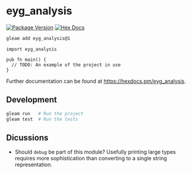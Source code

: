 # eyg_analysis

[![Package Version](https://img.shields.io/hexpm/v/eyg_analysis)](https://hex.pm/packages/eyg_analysis)
[![Hex Docs](https://img.shields.io/badge/hex-docs-ffaff3)](https://hexdocs.pm/eyg_analysis/)

```sh
gleam add eyg_analysis@1
```
```gleam
import eyg_analysis

pub fn main() {
  // TODO: An example of the project in use
}
```

Further documentation can be found at <https://hexdocs.pm/eyg_analysis>.

## Development

```sh
gleam run   # Run the project
gleam test  # Run the tests
```

## Dicussions

- Should `debug` be part of this module?
  Usefully printing large types requires more sophistication than converting to a single string representation.